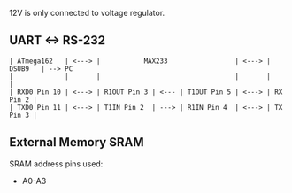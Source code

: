 12V is only connected to voltage regulator.


## UART <-> RS-232
```
| ATmega162   | <---> |           MAX233                 | <---> |  DSUB9   | --> PC   
|             |       |                                  |       |          |   
| RXD0 Pin 10 | <---> | R1OUT Pin 3 | <--- | T1OUT Pin 5 | <---> | RX Pin 2 |   
| TXD0 Pin 11 | <---> | T1IN Pin 2  | ---> | R1IN Pin 4  | <---> | TX Pin 3 |   
```
## External Memory SRAM

SRAM address pins used:
- A0-A3

  
